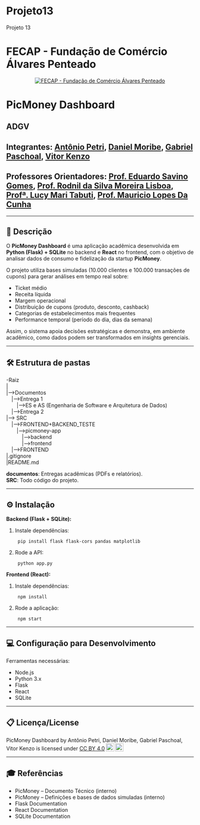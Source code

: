 # Projeto13
Projeto 13

# FECAP - Fundação de Comércio Álvares Penteado

<p align="center">
<a href= "https://www.fecap.br/"><img src="https://encrypted-tbn0.gstatic.com/images?q=tbn:ANd9GcRhZPrRa89Kma0ZZogxm0pi-tCn_TLKeHGVxywp-LXAFGR3B1DPouAJYHgKZGV0XTEf4AE&usqp=CAU" alt="FECAP - Fundação de Comércio Álvares Penteado" border="0"></a>
</p>

# PicMoney Dashboard

## ADGV

## Integrantes: <a href="https://github.com/AntonioPetri">Antônio Petri</a>, <a href="https://github.com/danmoribe">Daniel Moribe</a>, <a href="https://github.com/paschoalha">Gabriel Paschoal</a>, <a href="https://github.com/vitorzoken">Vitor Kenzo</a>

## Professores Orientadores: <a href="https://br.linkedin.com/in/eduardo-savino">Prof. Eduardo Savino Gomes</a>, <a href="https://www.researchgate.net/profile/Rodnil-Lisboa-2">Prof. Rodnil da Silva Moreira Lisboa</a>, <a href="https://br.linkedin.com/in/lucymari">Profª. Lucy Mari Tabuti</a>, <a href="https://br.linkedin.com/in/mauricio-lopes-da-cunha-5630492a">Prof. Mauricio Lopes Da Cunha</a>

---

## 📖 Descrição

O **PicMoney Dashboard** é uma aplicação acadêmica desenvolvida em **Python (Flask) + SQLite** no backend e **React** no frontend, com o objetivo de analisar dados de consumo e fidelização da startup **PicMoney**.  

O projeto utiliza bases simuladas (10.000 clientes e 100.000 transações de cupons) para gerar análises em tempo real sobre:  
- Ticket médio  
- Receita líquida  
- Margem operacional  
- Distribuição de cupons (produto, desconto, cashback)  
- Categorias de estabelecimentos mais frequentes  
- Performance temporal (período do dia, dias da semana)  

Assim, o sistema apoia decisões estratégicas e demonstra, em ambiente acadêmico, como dados podem ser transformados em insights gerenciais.

---

## 🛠 Estrutura de pastas

-Raiz  
|  
|-->Documentos<br>
   &emsp;|-->Entrega 1<br>
     &emsp;&emsp;|-->ES e AS (Engenharia de Software e Arquitetura de Dados)<br>
   &emsp;|-->Entrega 2<br>
|--> SRC<br>
   &emsp;|-->FRONTEND+BACKEND_TESTE<br>
   &emsp;&emsp;|-->picmoney-app<br>
   &emsp;&emsp;&emsp;|-->backend<br>
   &emsp;&emsp;&emsp;|-->frontend<br>
   &emsp;|-->FRONTEND<br>
|.gitignore<br>
|README.md<br>

**documentos**: Entregas acadêmicas (PDFs e relatórios).  
**SRC**: Todo código do projeto.  

---

## ⚙️ Instalação

**Backend (Flask + SQLite):**  
1. Instale dependências:
    
        pip install flask flask-cors pandas matplotlib

2. Rode a API:
    
        python app.py

**Frontend (React):**  
1. Instale dependências:
    
        npm install

2. Rode a aplicação:
    
        npm start

---

## 💻 Configuração para Desenvolvimento

Ferramentas necessárias:  
- Node.js  
- Python 3.x  
- Flask  
- React  
- SQLite

---

## 📋 Licença/License

<p xmlns:cc="http://creativecommons.org/ns#" xmlns:dct="http://purl.org/dc/terms/"><span property="dct:title">PicMoney Dashboard</span> by <span property="cc:attributionName">Antônio Petri, Daniel Moribe, Gabriel Paschoal, Vitor Kenzo</span> is licensed under <a href="https://creativecommons.org/licenses/by/4.0/?ref=chooser-v1" target="_blank" rel="license noopener noreferrer" style="display:inline-block;">CC BY 4.0<img style="height:22px!important;margin-left:3px;vertical-align:text-bottom;" src="https://mirrors.creativecommons.org/presskit/icons/cc.svg?ref=chooser-v1" alt=""><img style="height:22px!important;margin-left:3px;vertical-align:text-bottom;" src="https://mirrors.creativecommons.org/presskit/icons/by.svg?ref=chooser-v1" alt=""></a></p>

---

## 🎓 Referências

- PicMoney – Documento Técnico (interno)  
- PicMoney – Definições e bases de dados simuladas (interno)  
- Flask Documentation  
- React Documentation  
- SQLite Documentation

